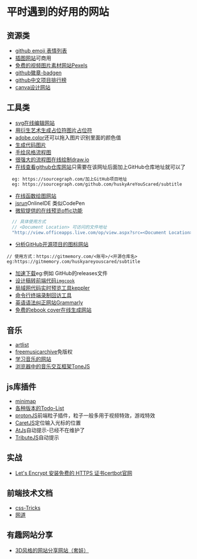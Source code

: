# 平时遇到的好用的网站

## 资源类
* [github emoji 表情列表](https://www.cnblogs.com/takeurhand/p/6940135.html)
* [插图网站](https://undraw.co/illustrations)可商用
* [免费的视频图片素材网站Pexels](https://www.pexels.com/zh-cn/)
* [github徽章-badgen](https://badgen.net/)
* [github中文项目排行榜](https://github.com/kon9chunkit/GitHub-Chinese-Top-Charts)
* [canva设计网站](https://www.canva.com/join/heads-locate-foam)

## 工具类
* [svg在线编辑网站](https://www.zhangxinxu.com/sp/svg/)
* [用衍生艺术生成占位符图片占位符](https://generative-placeholders.glitch.me/)
* [adobe.color](https://color.adobe.com/zh/create/color-wheel/)还可以拖入图片识别里面的颜色值
* [生成代码图片](https://carbon.now.sh/)
* [手绘风格流程图](https://excalidraw.com)
* [很强大的流程图在线绘制draw.io](https://www.draw.io/)
* [在线查看github仓库网站](https://sourcegraph.com)只需要在该网址后面加上GitHub仓库地址就可以了
```
  eg: https://sourcegraph.com/加上GitHub项目地址
  eg: https://sourcegraph.com/github.com/huskyAreYouScared/subtitle
```
* [在线函数绘图网站](https://helloacm.com/tools/math-plot-graph/)
* [jsrun](http://jsrun.net/new)OnlineIDE 类似CodePen
* [微软提供的在线预览offic功能](https://www.microsoft.com/en-us/microsoft-365/blog/2013/04/10/office-web-viewer-view-office-documents-in-a-browser/?eu=true)
```js
  // 具体使用方式
  // <Document Location> 可访问的文件地址
  "http://view.officeapps.live.com/op/view.aspx?src=<Document Location>"
``` 
* [分析GitHub开源项目的图标网站](https://gitmemory.com/) 
```
// 使用方式：https://gitmemory.com/<账号>/<开源仓库名>
eg:https://gitmemory.com/huskyareyouscared/subtitle
```
* [加速下载](https://d.serctl.com/)eg:例如 GitHub的releases文件
* [设计稿转前端代码`imgcook`](https://www.imgcook.com/)
* [局域网代码实时预览工具keppler](https://brunosimon.github.io/keppler/)
* [命令行终端录制回访工具](https://github.com/JavaCS3/xterm-player)
* [英语语法纠正网站Grammarly](https://app.grammarly.com/)
* [免费的ebook cover在线生成网站](https://diybookcovers.com/3Dmockups/)
## 音乐
* [artlist](https://artlist.io)
* [freemusicarchive](https://freemusicarchive.org/)免版权
* [学习音乐的网站](https://learningmusic.ableton.com/zh/index.html)
* [浏览器中的音乐交互框架ToneJS](https://tonejs.github.io/)

## js库插件
* [minimap](https://github.com/lrsjng/pagemap)
* [各种版本的Todo-List](http://todomvc.com/)
* [protonJS](https://drawcall.github.io/Proton/)前端粒子插件，粒子一般多用于视频特效，游戏特效
* [CaretJS](http://ichord.github.io/Caret.js/)定位输入光标的位置
* [AtJs](https://github.com/ichord/At.js)自动提示-已经不在维护了
* [TributeJS](https://github.com/zurb/tribute)自动提示

## 实战
* [Let's Encrypt 安装免费的 HTTPS 证书](https://www.jitao.tech/blog/2020/01/sre-lets-encrypt/)[certbot官网](https://certbot.eff.org)

## 前端技术文档
* [css-Tricks](https://css-tricks.com/)
* [网道](https://wangdoc.com/)


## 有趣网站分享
* [3D风格的网站分享网站（套娃）](https://bruno-simon.com/)
